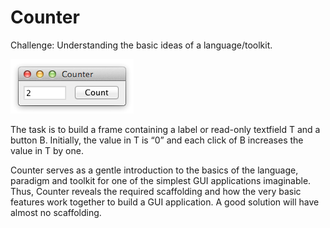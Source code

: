 # Counter

Challenge: Understanding the basic ideas of a language/toolkit.

![how Counter should work](https://github.com/blalina/counter/blob/main/ScreenShots/counter.9cd92091.png)

The task is to build a frame containing a label or read-only textfield T and a button B. Initially, the value in T is “0” and each click of B increases the value in T by one.

Counter serves as a gentle introduction to the basics of the language, paradigm and toolkit for one of the simplest GUI applications imaginable. Thus, Counter reveals the required scaffolding and how the very basic features work together to build a GUI application. A good solution will have almost no scaffolding.